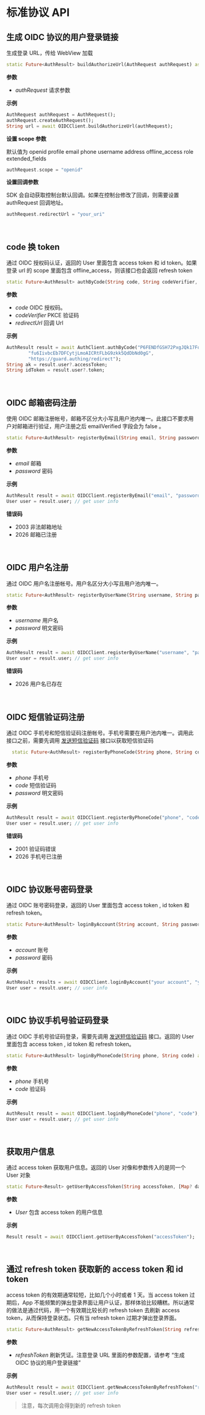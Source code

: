# 标准协议 API

<LastUpdated/>

## 生成 OIDC 协议的用户登录链接

生成登录 URL，传给 WebView 加载

```dart
static Future<AuthResult> buildAuthorizeUrl(AuthRequest authRequest) async
```

**参数**

- _authRequest_ 请求参数

**示例**

```dart
AuthRequest authRequest = AuthRequest();
authRequest.createAuthRequest();
String url = await OIDCClient.buildAuthorizeUrl(authRequest);
```

**设置 scope 参数**

默认值为 openid profile email phone username address offline_access role extended_fields

```dart
authRequest.scope = "openid"
```

**设置回调参数**

SDK 会自动获取控制台默认回调。如果在控制台修改了回调，则需要设置 authRequest 回调地址。

```dart
authRequest.redirectUrl = "your_uri"
```

<br>

## code 换 token

通过 OIDC 授权码认证，返回的 User 里面包含 access token 和 id token。如果登录 url 的 scope 里面包含 offline_access，则该接口也会返回 refresh token

```dart
static Future<AuthResult> authByCode(String code, String codeVerifier, String redirectUrl) async
```

**参数**

- _code_ OIDC 授权码。
- _codeVerifier_ PKCE 验证码
- _redirectUrl_ 回调 Url

**示例**

```dart
AuthResult result = await AuthClient.authByCode("P6FENDfGSH72PxgJQk17FoGMWY3oL1G0D2PQ1AfyDeo",
        "fu6IivbcEb7DFCytjLmoAICRtFLbG9zkk5QdDbNd0gG",
        "https://guard.authing/redirect");
String ak = result.user?.accessToken;
String idToken = result.user?.token;
```

<br>

## OIDC 邮箱密码注册

使用 OIDC 邮箱注册帐号，邮箱不区分大小写且用户池内唯一。此接口不要求用户对邮箱进行验证，用户注册之后 emailVerified 字段会为 false 。

```dart
static Future<AuthResult> registerByEmail(String email, String password) async
```

**参数**

- _email_ 邮箱
- _password_ 密码

**示例**

```dart
AuthResult result = await OIDCClient.registerByEmail("email", "password");
User user = result.user; // get user info
```

**错误码**

- 2003 非法邮箱地址
- 2026 邮箱已注册

<br>

## OIDC 用户名注册

通过 OIDC 用户名注册帐号。用户名区分大小写且用户池内唯一。

```dart
static Future<AuthResult> registerByUserName(String username, String password) async
```

**参数**

- _username_ 用户名
- _password_ 明文密码

**示例**

```dart
AuthResult result = await OIDCClient.registerByUserName("username", "password");
User user = result.user; // get user info
```

**错误码**

- 2026 用户名已存在

<br>

## OIDC 短信验证码注册

通过 OIDC 手机号和短信验证码注册帐号。手机号需要在用户池内唯一。调用此接口之前，需要先调用 [发送短信验证码](hhttps://docs.genauth.ai/reference/sdk-for-flutter/authentication/#发送短信验证码) 接口以获取短信验证码

```dart
  static Future<AuthResult> registerByPhoneCode(String phone, String code, String password) async
```

**参数**

- _phone_ 手机号
- _code_ 短信验证码
- _password_ 明文密码

**示例**

```dart
AuthResult result = await OIDCClient.registerByPhoneCode("phone", "code", "password");
User user = result.user; // get user info
```

**错误码**

- 2001 验证码错误
- 2026 手机号已注册

<br>

## OIDC 协议账号密码登录

通过 OIDC 账号密码登录，返回的 User 里面包含 access token , id token 和 refresh token。

```dart
static Future<AuthResult> loginByAccount(String account, String password) async
```

**参数**

- _account_ 账号
- _password_ 密码

**示例**

```dart
AuthResult results = await OIDCClient.loginByAccount("your account", "your password");
User user = result.user; // user info
```

<br>

## OIDC 协议手机号验证码登录

通过 OIDC 手机号验证码登录，需要先调用 [发送短信验证码](hhttps://docs.genauth.ai/reference/sdk-for-flutter/authentication/#发送短信验证码) 接口。返回的 User 里面包含 access token , id token 和 refresh token。

```dart
static Future<AuthResult> loginByPhoneCode(String phone, String code) async
```

**参数**

- _phone_ 手机号
- _code_ 验证码

**示例**

```dart
AuthResult result = await OIDCClient.loginByPhoneCode("phone", "code");
User user = result.user; // get user info
```

<br>

## 获取用户信息

通过 access token 获取用户信息。返回的 User 对像和参数传入的是同一个 User 对象

```dart
static Future<Result> getUserByAccessToken(String accessToken, [Map? data]) async
```

**参数**

- _User_ 包含 access token 的用户信息

**示例**

```dart
Result result = await OIDCClient.getUserByAccessToken("accessToken");
```

<br>

## 通过 refresh token 获取新的 access token 和 id token

access token 的有效期通常较短，比如几个小时或者 1 天。当 access token 过期后，App 不能频繁的弹出登录界面让用户认证，那样体验比较糟糕。所以通常的做法是通过代码，用一个有效期比较长的 refresh token 去刷新 access token，从而保持登录状态。只有当 refresh token 过期才弹出登录界面。

```dart
static Future<AuthResult> getNewAccessTokenByRefreshToken(String refreshToken) async
```

**参数**

- _refreshToken_ 刷新凭证。注意登录 URL 里面的参数配置，请参考 “生成 OIDC 协议的用户登录链接”

**示例**

```dart
AuthResult result = await OIDCClient.getNewAccessTokenByRefreshToken("refreshToken");
User user = result.user; // get user info
```

> 注意，每次调用会得到新的 refresh token

<br>
